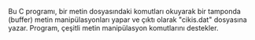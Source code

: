Bu C programı, bir metin dosyasındaki komutları okuyarak bir tamponda (buffer) metin manipülasyonları yapar ve çıktı olarak "cikis.dat" dosyasına yazar. Program, çeşitli metin manipülasyon komutlarını destekler.
